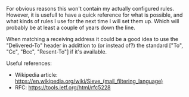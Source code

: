 For obvious reasons this won't contain my actually configured rules.
However, it is usefull to have a quick reference for what is possible, and what kinds of rules I use for the next time I will set them up.
Which will probably be at least a couple of years down the line.

When matching a receiving address it could be a good idea to use the "Delivered-To" header in addittion to (or instead of?) the standard ["To", "Cc", "Bcc", "Resent-To"] if it's available.

Useful references:

- Wikipedia article: https://en.wikipedia.org/wiki/Sieve_(mail_filtering_language)
- RFC: https://tools.ietf.org/html/rfc5228
